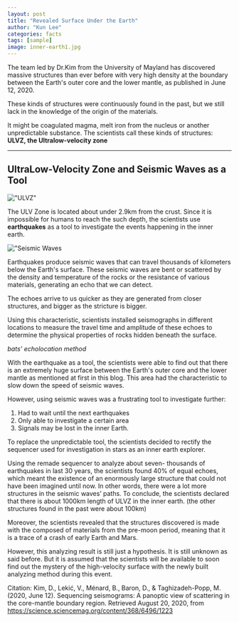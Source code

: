 ```yaml
---
layout: post
title: "Revealed Surface Under the Earth"
author: "Kun Lee"
categories: facts
tags: [sample]
image: inner-earth1.jpg
---
```


The team led by Dr.Kim from the University of Mayland has discovered massive structures than ever before with very high density at the boundary between the Earth's outer core and the lower mantle, as published in June 12, 2020.

These kinds of structures were continuously found in the past, but we still lack in the knowledge of the origin of the materials.

It might be coagulated magma, melt iron from the nucleus or another unpredictable substance.
The scientists call these kinds of structures: **ULVZ, the Ultralow-velocity zone**

---

## UltraLow-Velocity Zone and Seismic Waves as a Tool

!["ULVZ"](https://blog.kakaocdn.net/dn/lhxON/btqEPmcWZGw/Kzp1uePNW3GlZJVRRKYML1/img.jpg)

The ULV Zone is located about under 2.9km from the crust. Since it is impossible for humans to reach the such depth, the scientists use **earthquakes** as a tool to investigate the events happening in the inner earth.

!["Seismic Waves](https://wonderfulengineering.com/wp-content/uploads/2017/01/earthquake-1.png)

Earthquakes produce seismic waves that can travel thousands of kilometers below the Earth's surface. These seismic waves are bent or scattered by the density and temperature of the rocks or the resistance of various materials, generating an echo that we can detect.

The echoes arrive to us quicker as they are generated from closer structures, and bigger as the stricture is bigger.

Using this characteristic, scientists installed seismographs in different locations to measure the travel time and amplitude of these echoes to determine the physical properties of rocks hidden beneath the surface.

_bats' echolocation method_

With the earthquake as a tool, the scientists were able to find out that there is an extremely huge surface between the Earth's outer core and the lower mantle as mentioned at first in this blog. This area had the characteristic to slow down the speed of seismic waves.

However, using seismic waves was a frustrating tool to investigate further:

1. Had to wait until the next earthquakes
2. Only able to investigate a certain area
3. Signals may be lost in the inner Earth.

To replace the unpredictable tool, the scientists decided to rectify the sequencer used for investigation in stars as an inner earth explorer.

Using the remade sequencer to analyze about seven- thousands of earthquakes in last 30 years, the scientists found 40% of equal echoes, which meant the existence of an enormously large structure that could not have been imagined until now. In other words, there were a lot more structures in the seismic waves’ paths.
To conclude, the scientists declared that there is about 1000km length of ULVZ in the inner earth. (the other structures found in the past were about 100km)

Moreover, the scientists revealed that the structures discovered is made with the composed of materials from the pre-moon period, meaning that it is a trace of a crash of early Earth and Mars.

However, this analyzing result is still just a hypothesis. It is still unknown as said before. But it is assumed that the scientists will be available to soon find out the mystery of the high-velocity surface with the newly built analyzing method during this event.

Citation:
Kim, D., Lekić, V., Ménard, B., Baron, D., & Taghizadeh-Popp, M. (2020, June 12). Sequencing seismograms: A panoptic view of scattering in the core-mantle boundary region. Retrieved August 20, 2020, from https://science.sciencemag.org/content/368/6496/1223
